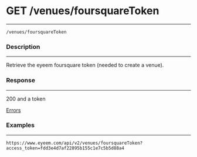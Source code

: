 # GET /venues/foursquareToken    
***
`/venues/foursquareToken`

### Description
***
Retrieve the eyeem foursquare token (needed to create a venue).


### Response
***


200 and a token


[Errors](../../resources/errors.md#files)

### Examples
***

`https://www.eyeem.com/api/v2/venues/foursquareToken?access_token=fdd3e4d7af22895b155c1e7c5b5d88a4`



